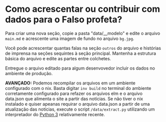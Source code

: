 # Como acrescentar ou contribuir com dados para o **Falso profeta**?

Para criar uma nova seção, copie a pasta "data/__modelo" e edite o arquivo `main.md` e acrescente uma imagem de fundo no arquivo `bg.jpg`.

Você pode acrescentar quantas falas na seção `outros` do arquivo e histórias de imprensa na seções sequintes à seção principal. Mantenha a estrutura básica do arquivo e edite as partes entre colchetes.

Entregue o arquivo editado para algum desenvovedor incluir os dados no ambiente de produção.


**AVANÇADO:** Podemos recompilar os arquivos em um ambiente configurado com o nix. Basta digitar `inv build` no terminal do ambiente corretamente configurado para refazer os arquivos elm e o arquivo data.json que alimenta o site a partir das notícias. Se não tiver o nix instalado e quiser apeanas requirar o arquivo data.json a partir de uma atualização das notícias, execute o script `/data/extract.py` utilizando um interpretador do [Python 3](http://python.org) relativamente recente.